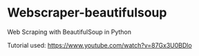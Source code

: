 # Webscraper-beautifulsoup
Web Scraping with BeautifulSoup in Python


Tutorial used: https://www.youtube.com/watch?v=87Gx3U0BDlo

